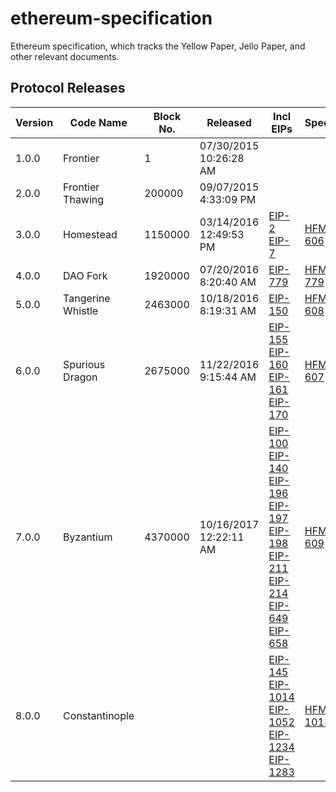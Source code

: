 # ethereum-specification
Ethereum specification, which tracks the Yellow Paper, Jello Paper, and other relevant documents.

## Protocol Releases

| Version | Code Name | Block No. | Released | Incl EIPs | Specs | Impls |
|---------|-----------|-----------|----------|-----------|-------|-------|
| 1.0.0 | Frontier | 1 | 07/30/2015 10:26:28 AM | | | [Geth v1.0.0](https://github.com/ethereum/go-ethereum/releases/tag/v1.0.0) |
| 2.0.0 | Frontier Thawing | 200000 | 09/07/2015 4:33:09 PM | | | [Geth v1.0.1.1](https://github.com/ethereum/go-ethereum/releases/tag/v1.0.1.1) |
| 3.0.0 | Homestead | 1150000 | 03/14/2016 12:49:53 PM | [EIP-2](https://eips.ethereum.org/EIPS/eip-2) <br/> [EIP-7](https://eips.ethereum.org/EIPS/eip-7) | [HFM-606](https://eips.ethereum.org/EIPS/eip-606) | [Geth v1.3.4](https://github.com/ethereum/go-ethereum/releases/tag/v1.3.4) |
| 4.0.0 | DAO Fork | 1920000 | 07/20/2016 8:20:40 AM | [EIP-779](https://eips.ethereum.org/EIPS/eip-779) | [HFM-779](https://eips.ethereum.org/EIPS/eip-779) | [Geth v1.4.10](https://github.com/ethereum/go-ethereum/releases/tag/v1.4.10) |
| 5.0.0 | Tangerine Whistle | 2463000 | 10/18/2016 8:19:31 AM | [EIP-150](https://eips.ethereum.org/EIPS/eip-150) | [HFM-608](https://eips.ethereum.org/EIPS/eip-608) | [Geth v1.4.8](https://github.com/ethereum/go-ethereum/releases/tag/v1.4.18) |
| 6.0.0 | Spurious Dragon	 | 2675000 | 11/22/2016 9:15:44 AM | [EIP-155](https://eips.ethereum.org/EIPS/eip-155) <br/> [EIP-160](https://eips.ethereum.org/EIPS/eip-160) <br/> [EIP-161](https://eips.ethereum.org/EIPS/eip-161) <br/> [EIP-170](https://eips.ethereum.org/EIPS/eip-170) | [HFM-607](https://eips.ethereum.org/EIPS/eip-607) | [Geth v1.5.1](https://github.com/ethereum/go-ethereum/releases/tag/v1.5.1) |
| 7.0.0 | Byzantium | 4370000 | 10/16/2017 12:22:11 AM	 | [EIP-100](https://eips.ethereum.org/EIPS/eip-100) <br/> [EIP-140](https://eips.ethereum.org/EIPS/eip-140) <br/>  [EIP-196](https://eips.ethereum.org/EIPS/eip-196) <br/> [EIP-197](https://eips.ethereum.org/EIPS/eip-197) <br/> [EIP-198](https://eips.ethereum.org/EIPS/eip-198) <br/> [EIP-211](https://eips.ethereum.org/EIPS/eip-211) <br/> [EIP-214](https://eips.ethereum.org/EIPS/eip-214) <br/> [EIP-649](https://eips.ethereum.org/EIPS/eip-649) <br/> [EIP-658](https://eips.ethereum.org/EIPS/eip-658) | [HFM-609](https://eips.ethereum.org/EIPS/eip-609) | [Geth v1.7.0](https://github.com/ethereum/go-ethereum/releases/tag/v1.7.0) |
| 8.0.0 | Constantinople |  |  | [EIP-145](https://eips.ethereum.org/EIPS/eip-145) <br/> [EIP-1014](https://eips.ethereum.org/EIPS/eip-1014) <br/> [EIP-1052](https://eips.ethereum.org/EIPS/eip-1052) <br/> [EIP-1234](https://eips.ethereum.org/EIPS/eip-1234) <br/> [EIP-1283](https://eips.ethereum.org/EIPS/eip-1283) | [HFM-1013](https://eips.ethereum.org/EIPS/eip-1013) |  |
